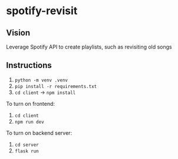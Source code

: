 # spotify-revisit

## Vision
Leverage Spotify API to create playlists, such as revisiting old songs

## Instructions
1. `python -m venv .venv`
2. `pip install -r requirements.txt`
3. `cd client` -> `npm install`

To turn on frontend:
1. `cd client`
2. `npm run dev`

To turn on backend server:
1. `cd server`
2. `flask run`
